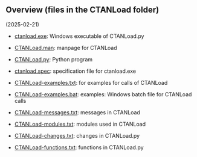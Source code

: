 ## Overview (files in the CTANLoad folder)
(2025-02-21)

* [ctanload.exe](./ctanload.exe "Windows executable of CTANLoad.py"):
   Windows executable of CTANLoad.py

* [CTANLoad.man](./CTANLoad.man "manpage for CTANLoad"): 
   manpage for CTANLoad

* [CTANLoad.py](./CTANLoad.py "Python program"):
   Python program

* [ctanload.spec](./ctanload.spec "specification file for ctanload.exe"):
   specification file for ctanload.exe

* [CTANLoad-examples.txt](./CTANLoad-examples.txt "examples for calls of CTANLoad"): for
   examples for calls of CTANLoad

* [CTANLoad-examples.bat](./CTANLoad-examples.bat "Windows batch filefor CTANLoad calls"):
   examples: Windows batch file for CTANLoad calls

* [CTANLoad-messages.txt](./CTANLoad-messages.txt "messages in CTANLoad"):
   messages in CTANLoad 

* [CTANLoad-modules.txt](./CTANLoad-modules.txt "modules used in CTANLoad.py"):
   modules used in CTANLoad

* [CTANLoad-changes.txt](./CTANLoad-changes.txt "changes for CTANLoad.py"):
   changes in CTANLoad.py

* [CTANLoad-functions.txt](./CTANLoad-functions.txt "functions in CTANLoad.py"):
   functions in CTANLoad.py
